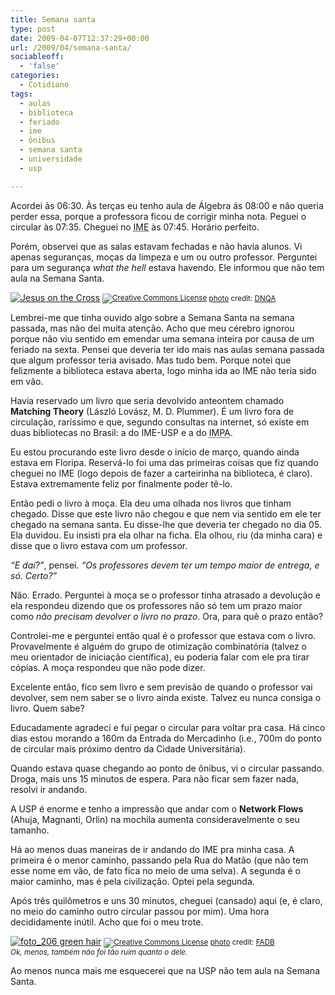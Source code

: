 ```yaml
---
title: Semana santa
type: post
date: 2009-04-07T12:37:29+00:00
url: /2009/04/semana-santa/
sociableoff:
  - 'false'
categories:
  - Cotidiano
tags:
  - aulas
  - biblioteca
  - feriado
  - ime
  - ônibus
  - semana santa
  - universidade
  - usp

---
```

Acordei às 06:30. Às terças eu tenho aula de Álgebra ás 08:00 e não queria perder essa, porque a professora ficou de corrigir minha nota. Peguei o circular às 07:35. Cheguei no <acronym title="Instituto de Matemática e Estatística">IME</acronym> às 07:45. Horário perfeito.

Porém, observei que as salas estavam fechadas e não havia alunos. Vi apenas seguranças, moças da limpeza e um ou outro professor. Perguntei para um segurança _what the hell_ estava havendo. Ele informou que não tem aula na Semana Santa.

<a href="http://www.flickr.com/photos/35798719@N02/3420324215/" title="Jesus on the Cross" target="_blank"><img src="https://i2.wp.com/farm4.static.flickr.com/3605/3420324215_28dc645ab4.jpg?w=604" alt="Jesus on the Cross" border="0" data-recalc-dims="1" /></a>
<small><a href="http://creativecommons.org/licenses/by-nc-nd/2.0/" title="Attribution-NonCommercial-NoDerivs License" target="_blank"><img src="https://i0.wp.com/blog.tiagomadeira.com/wp-content/plugins/photo-dropper/images/cc.png?resize=16%2C16" alt="Creative Commons License" border="0" align="absmiddle" data-recalc-dims="1" /></a> <a href="http://www.photodropper.com/photos/" target="_blank">photo</a> credit: <a href="http://www.flickr.com/photos/35798719@N02/3420324215/" title="DNQA" target="_blank">DNQA</a></small>

Lembrei-me que tinha ouvido algo sobre a Semana Santa na semana passada, mas não dei muita atenção. Acho que meu cérebro ignorou porque não viu sentido em emendar uma semana inteira por causa de um feriado na sexta. Pensei que deveria ter ido mais nas aulas semana passada que algum professor teria avisado. Mas tudo bem. Porque notei que felizmente a biblioteca estava aberta, logo minha ida ao IME não teria sido em vão.

Havia reservado um livro que seria devolvido anteontem chamado **Matching Theory** (László Lovász, M. D. Plummer). É um livro fora de circulação, raríssimo e que, segundo consultas na internet, só existe em duas bibliotecas no Brasil: a do IME-USP e a do <acronym title="Instituto de Matemática Pura e Aplicada">IMPA</acronym>.

Eu estou procurando este livro desde o início de março, quando ainda estava em Floripa. Reservá-lo foi uma das primeiras coisas que fiz quando cheguei no IME (logo depois de fazer a carteirinha na biblioteca, é claro). Estava extremamente feliz por finalmente poder tê-lo.

Então pedi o livro à moça. Ela deu uma olhada nos livros que tinham chegado. Disse que este livro não chegou e que nem via sentido em ele ter chegado na semana santa. Eu disse-lhe que deveria ter chegado no dia 05. Ela duvidou. Eu insisti pra ela olhar na ficha. Ela olhou, riu (da minha cara) e disse que o livro estava com um professor.

_“E daí?”_, pensei. _“Os professores devem ter um tempo maior de entrega, e só. Certo?”_

Não. Errado. Perguntei à moça se o professor tinha atrasado a devolução e ela respondeu dizendo que os professores não só tem um prazo maior como _não precisam devolver o livro no prazo_. Ora, para quê o prazo então?

Controlei-me e perguntei então qual é o professor que estava com o livro. Provavelmente é alguém do grupo de otimização combinatória (talvez o meu orientador de iniciação científica), eu poderia falar com ele pra tirar cópias. A moça respondeu que não pode dizer.

Excelente então, fico sem livro e sem previsão de quando o professor vai devolver, sem nem saber se o livro ainda existe. Talvez eu nunca consiga o livro. Quem sabe?

Educadamente agradeci e fui pegar o circular para voltar pra casa. Há cinco dias estou morando a 160m da Entrada do Mercadinho (i.e., 700m do ponto de circular mais próximo dentro da Cidade Universitária).

Quando estava quase chegando ao ponto de ônibus, vi o circular passando. Droga, mais uns 15 minutos de espera. Para não ficar sem fazer nada, resolvi ir andando.

A USP é enorme e tenho a impressão que andar com o **Network Flows** (Ahuja, Magnanti, Orlin) na mochila aumenta consideravelmente o seu tamanho.

Há ao menos duas maneiras de ir andando do IME pra minha casa. A primeira é o menor caminho, passando pela Rua do Matão (que não tem esse nome em vão, de fato fica no meio de uma selva). A segunda é o maior caminho, mas é pela civilização. Optei pela segunda.

Após três quilômetros e uns 30 minutos, cheguei (cansado) aqui (e, é claro, no meio do caminho outro circular passou por mim). Uma hora decididamente inútil. Acho que foi o meu trote.

<a href="http://www.flickr.com/photos/13248177@N08/3267278675/" title="foto_206 green hair" target="_blank"><img src="https://i0.wp.com/farm4.static.flickr.com/3466/3267278675_6aceaa1994.jpg?w=604" alt="foto_206 green hair" border="0" data-recalc-dims="1" /></a>
<small><a href="http://creativecommons.org/licenses/by-nc/2.0/" title="Attribution-NonCommercial License" target="_blank"><img src="https://i0.wp.com/blog.tiagomadeira.com/wp-content/plugins/photo-dropper/images/cc.png?resize=16%2C16" alt="Creative Commons License" border="0" align="absmiddle" data-recalc-dims="1" /></a> <a href="http://www.photodropper.com/photos/" target="_blank">photo</a> credit: <a href="http://www.flickr.com/photos/13248177@N08/3267278675/" title="FADB" target="_blank">FADB</a><br /><em>Ok, menos, também não foi tão ruim quanto o dele.</em></small>

Ao menos nunca mais me esquecerei que na USP não tem aula na Semana Santa.

